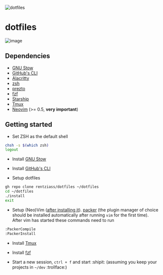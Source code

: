 ![dotfiles](https://media.giphy.com/media/K6nPw4pe3r6Bq/giphy.gif)

# dotfiles

![image](https://user-images.githubusercontent.com/6207785/125366414-e8b44200-e36d-11eb-9742-8d1dcfdbaf70.png)

## Dependencies

- [GNU Stow](https://www.gnu.org/software/stow/)
- [GitHub's CLI](https://github.com/cli/cli)
- [Alacritty](https://github.com/alacritty/alacritty)
- [zsh](https://askubuntu.com/a/131838)
- [prezto](https://github.com/sorin-ionescu/prezto)
- [fzf](https://github.com/junegunn/fzf)
- [Starship](https://starship.rs/)
- [Tmux](https://github.com/tmux/tmux/wiki)
- [Neovim](https://github.com/neovim/neovim/wiki/Installing-Neovim) (>= 0.5,
  **very important**)

## Getting started

- Set ZSH as the default shell

```bash
chsh -s $(which zsh)
logout
```

- Install [GNU Stow](https://www.gnu.org/software/stow/)
- Install [GitHub's CLI](https://github.com/cli/cli)

- Setup dotfiles

```bash
gh repo clone rentziass/dotfiles ~/dotfiles
cd ~/dotfiles
./install
exit
```

- Setup (Neo)Vim ([after installing it](https://github.com/neovim/neovim/wiki/Installing-Neovim)).
  [packer]() (the plugin manager of choice should be installed automatically
  after running `vim` for the first time). After vim has started these commands
  need to run

```bash
:PackerCompile
:PackerInstall
```

- Install [Tmux](https://github.com/tmux/tmux/wiki)
- Install [fzf](https://github.com/junegunn/fzf)

- Start a new session, `ctrl + f` and start :shipit: (assuming you keep your
  projects in `~/dev` :trollface:)
